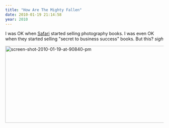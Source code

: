 ```yaml
---
title: "How Are The Mighty Fallen"
date: 2010-01-19 21:14:58
year: 2010
---
```

I was OK when <a href="http://search.safaribooksonline.com/">Safari</a> started selling photography books. I was even OK when they started selling "secret to business success" books. But this? *sigh*

<img title="screen-shot-2010-01-19-at-90840-pm" src="{{'/files/2010/01/screen-shot-2010-01-19-at-90840-pm.png' | relative_url}}" alt="screen-shot-2010-01-19-at-90840-pm" width="670" height="244" />
